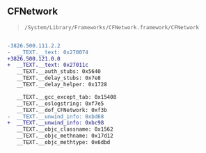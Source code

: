## CFNetwork

> `/System/Library/Frameworks/CFNetwork.framework/CFNetwork`

```diff

-3826.500.111.2.2
-  __TEXT.__text: 0x270074
+3826.500.121.0.0
+  __TEXT.__text: 0x27011c
   __TEXT.__auth_stubs: 0x5640
   __TEXT.__delay_stubs: 0x7e8
   __TEXT.__delay_helper: 0x1728

   __TEXT.__gcc_except_tab: 0x15408
   __TEXT.__oslogstring: 0xf7e5
   __TEXT.__dof_CFNetwork: 0xf3b
-  __TEXT.__unwind_info: 0xbd68
+  __TEXT.__unwind_info: 0xbc98
   __TEXT.__objc_classname: 0x1562
   __TEXT.__objc_methname: 0x17d12
   __TEXT.__objc_methtype: 0x6dbd

```
